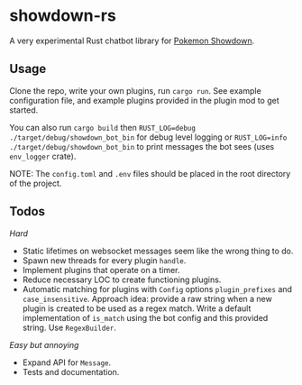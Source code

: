 showdown-rs
===========

A very experimental Rust chatbot library for
[Pokemon Showdown](https://pokemonshowdown.com).

Usage
-----

Clone the repo, write your own plugins, run `cargo run`.
See example configuration file, and example plugins provided in the plugin mod
to get started.

You can also run `cargo build` then
`RUST_LOG=debug ./target/debug/showdown_bot_bin` for debug level logging or
`RUST_LOG=info ./target/debug/showdown_bot_bin` to print messages the bot sees
(uses `env_logger` crate).

NOTE: The `config.toml` and `.env` files should be placed in the root directory
of the project.

Todos
-----

*Hard*
* Static lifetimes on websocket messages seem like the wrong thing to do.
* Spawn new threads for every plugin `handle`.
* Implement plugins that operate on a timer.
* Reduce necessary LOC to create functioning plugins.
* Automatic matching for plugins with `Config` options `plugin_prefixes` and
`case_insensitive`. Approach idea: provide a raw string when a new plugin is
created to be used as a regex match. Write a default implementation of
`is_match` using the bot config and this provided string. Use `RegexBuilder`.

*Easy but annoying*
* Expand API for `Message`.
* Tests and documentation.
